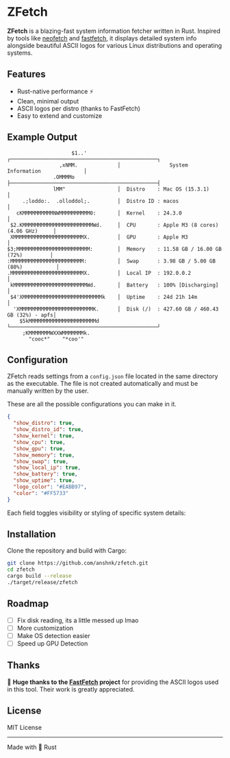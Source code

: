 # ZFetch

**ZFetch** is a blazing-fast system information fetcher written in Rust. Inspired by tools like [neofetch](https://github.com/dylanaraps/neofetch) and [fastfetch](https://github.com/fastfetch-cli/fastfetch), it displays detailed system info alongside beautiful ASCII logos for various Linux distributions and operating systems.

## Features

* Rust-native performance ⚡
* Clean, minimal output
* ASCII logos per distro (thanks to FastFetch)
* Easy to extend and customize

## Example Output

```
                     $1..'          ┌────────────────────────────────────────────────┐
                 ,xNMM.             │                System Information              │
               .OMMMMo              ├────────────────────────────────────────────────┤
               lMM"                 │  Distro    : Mac OS (15.3.1)                   │
     .;loddo:.  .olloddol;.         │  Distro ID : macos                             │
   cKMMMMMMMMMMNWMMMMMMMMMM0:       │  Kernel    : 24.3.0                            │
 $2.KMMMMMMMMMMMMMMMMMMMMMMMWd.     │  CPU       : Apple M3 (8 cores) (4.06 GHz)     │
 XMMMMMMMMMMMMMMMMMMMMMMMX.         │  GPU       : Apple M3                          │
$3;MMMMMMMMMMMMMMMMMMMMMMMM:        │  Memory    : 11.58 GB / 16.00 GB (72%)         │
:MMMMMMMMMMMMMMMMMMMMMMMM:          │  Swap      : 3.98 GB / 5.00 GB (80%)           │
.MMMMMMMMMMMMMMMMMMMMMMMMX.         │  Local IP  : 192.0.0.2                         │
 kMMMMMMMMMMMMMMMMMMMMMMMMWd.       │  Battery   : 100% [Discharging]                │
 $4'XMMMMMMMMMMMMMMMMMMMMMMMMMMk    │  Uptime    : 24d 21h 14m                       │
  'XMMMMMMMMMMMMMMMMMMMMMMMMK.      │  Disk (/)  : 427.60 GB / 460.43 GB (32%) - apfs│
    $5kMMMMMMMMMMMMMMMMMMMMMMd      └────────────────────────────────────────────────┘
     ;KMMMMMMMWXXWMMMMMMMk.     
       "cooc*"    "*coo'"       
```

## Configuration

ZFetch reads settings from a `config.json` file located in the same directory as the executable. The file is not created automatically and must be manually written by the user.

These are all the possible configurations you can make in it.

```json
{
  "show_distro": true,
  "show_distro_id": true,
  "show_kernel": true,
  "show_cpu": true,
  "show_gpu": true,
  "show_memory": true,
  "show_swap": true,
  "show_local_ip": true,
  "show_battery": true,
  "show_uptime": true,
  "logo_color": "#EABB97",
  "color": "#FF5733"
}
```

Each field toggles visibility or styling of specific system details:  

## Installation

Clone the repository and build with Cargo:

```bash
git clone https://github.com/anshnk/zfetch.git
cd zfetch
cargo build --release
./target/release/zfetch
```

## Roadmap

* [ ] Fix disk reading, its a little messed up lmao
* [ ] More customization
* [ ] Make OS detection easier
* [ ] Speed up GPU Detection
      
## Thanks

🎨 **Huge thanks to the [FastFetch](https://github.com/fastfetch-cli/fastfetch) project** for providing the ASCII logos used in this tool. Their work is greatly appreciated.

## License

MIT License

---

Made with 🦀 Rust